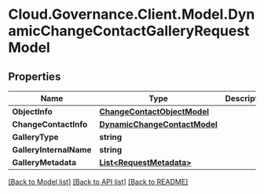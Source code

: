 # Cloud.Governance.Client.Model.DynamicChangeContactGalleryRequestModel
## Properties

Name | Type | Description | Notes
------------ | ------------- | ------------- | -------------
**ObjectInfo** | [**ChangeContactObjectModel**](ChangeContactObjectModel.md) |  | [optional] 
**ChangeContactInfo** | [**DynamicChangeContactModel**](DynamicChangeContactModel.md) |  | [optional] 
**GalleryType** | **string** |  | [optional] 
**GalleryInternalName** | **string** |  | [optional] 
**GalleryMetadata** | [**List&lt;RequestMetadata&gt;**](RequestMetadata.md) |  | [optional] 

[[Back to Model list]](../README.md#documentation-for-models) [[Back to API list]](../README.md#documentation-for-api-endpoints) [[Back to README]](../README.md)

